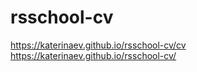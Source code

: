 # rsschool-cv
https://katerinaev.github.io/rsschool-cv/cv  
https://katerinaev.github.io/rsschool-cv/
